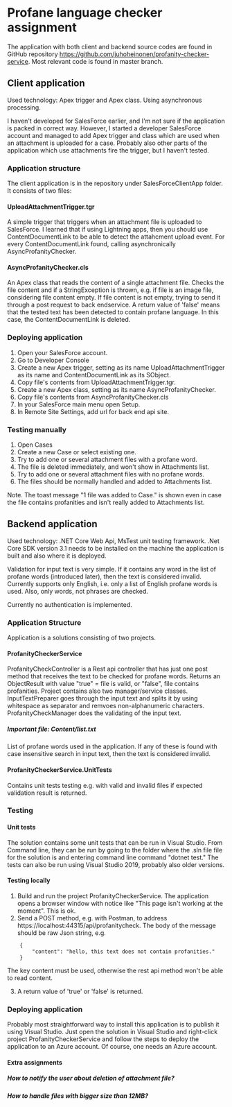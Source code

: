 # Profane language checker assignment

The application with both client and backend source codes are found in GitHub repository 
https://github.com/juhoheinonen/profanity-checker-service. Most relevant code is found in master branch.

## Client application

Used technology: Apex trigger and Apex class. Using asynchronous processing.

I haven't developed for SalesForce earlier, and I'm not sure if the application is packed in correct way. However, I started a developer SalesForce account and managed to add Apex trigger and class which are used when an attachment is uploaded for a case. Probably also other parts of the application which use attachments fire the trigger, but I haven't tested.

### Application structure

The client application is in the repository under SalesForceClientApp folder. It consists of two files:

#### UploadAttachmentTrigger.tgr

A simple trigger that triggers when an attachment file is uploaded to SalesForce. I learned that if using Lightning apps, then you should use ContentDocumentLink to be able to detect
the attahcment upload event. For every ContentDocumentLink found, calling asynchronically AsyncProfanityChecker.

#### AsyncProfanityChecker.cls

An Apex class that reads the content of a single attachment file. Checks the file content and if a StringException is thrown, e.g. if file is an image file, considering file content empty.
If file content is not empty, trying to send it through a post request to back endservice. A return value of 'false' means that the tested text has been detected to contain profane language. In this case,
the ContentDocumentLink is deleted.

### Deploying application 

1. Open your SalesForce account.
2. Go to Developer Console 
3. Create a new Apex trigger, setting as its name UploadAttachmentTrigger as its name and ContentDocumentLink as its SObject.
4. Copy file's contents from UploadAttachmentTrigger.tgr.
5. Create a new Apex class, setting as its name AsyncProfanityChecker.
6. Copy file's contents from AsyncProfanityChecker.cls
7. In your SalesForce main menu open Setup. 
8. In Remote Site Settings, add url for back end api site.

### Testing manually

1. Open Cases
2. Create a new Case or select existing one.
3. Try to add one or several attachment files with a profane word.
4. The file is deleted immediately, and won't show in Attachments list. 
5. Try to add one or several attachment files with no profane words.
6. The files should be normally handled and added to Attachments list.

Note. The toast message "1 file was added to Case." is shown even in case the file contains profanities and isn't really added to Attachments list.

## Backend application

Used technology: .NET Core Web Api, MsTest unit testing framework. .Net Core SDK version 3.1 needs to be installed on the machine the application is built and also where it is deployed.

Validation for input text is very simple. If it contains any word in the list of profane words (introduced later), then the text is considered invalid. Currently supports only English, i.e. only a list of English profane words is used. Also, only words, not phrases are checked.

Currently no authentication is implemented.

### Application Structure

Application is a solutions consisting of two projects.

#### ProfanityCheckerService

ProfanityCheckController is a Rest api controller that has just one post method that receives the text to be checked for profane words. Returns an ObjectResult with value "true" = file is valid, or "false", file contains profanities. Project contains also two manager/service classes. InputTextPreparer goes through the input text and splits it by using whitespace as separator and remvoes non-alphanumeric characters. ProfanityCheckManager does the validating of the input text.

##### Important file: Content/list.txt

List of profane words used in the application. If any of these is found with case insensitive search in input text, then the text is considered invalid.

#### ProfanityCheckerService.UnitTests

Contains unit tests testing e.g. with valid and invalid files if expected validation result is returned.

### Testing

#### Unit tests

The solution contains some unit tests that can be run in Visual Studio. From Command line, they can be run by going to the folder where the .sln file file for the solution is and entering command line command "dotnet test." The 
tests can also be run using Visual Studio 2019, probably also older versions.

#### Testing locally

1. Build and run the project ProfanityCheckerService. The application opens a browser window with notice like "This page isn't working at the moment". This is ok.
2. Send a POST method, e.g. with Postman, to address https://localhost:44315/api/profanitycheck. The body of the message should be raw Json string, e.g. 
```
    {
        "content": "hello, this text does not contain profanities."
    }
```
The key content must be used, otherwise the rest api method won't be able to read content.

3. A return value of 'true' or 'false' is returned.

### Deploying application

Probably most straightforward way to install this application is to publish it using Visual Studio. Just open the solution in Visual Studio and right-click project ProfanityCheckerService and follow the steps to deploy the application to an Azure account. Of course, one needs an Azure account.

#### Extra assignments

##### How to notify the user about deletion of attachment file?

##### How to handle files with bigger size than 12MB?
